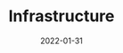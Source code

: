 ---
title: Infrastructure
image: "/covers/infra.png"
date: 2022-01-31
description: Infrastructure News
---